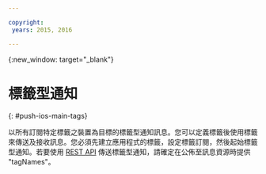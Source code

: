 ```yaml
---

copyright:
 years: 2015, 2016

---
```


{:new_window: target="_blank"}
# 標籤型通知
{: #push-ios-main-tags}


以所有訂閱特定標籤之裝置為目標的標籤型通知訊息。您可以定義標籤後使用標籤來傳送及接收訊息。您必須先建立應用程式的標籤，設定標籤訂閱，然後起始標籤型通知。若要使用 [REST API](https://mobile.{DomainName}/imfpushrestapidocs/) 傳送標籤型通知，請確定在公佈至訊息資源時提供 "tagNames"。
